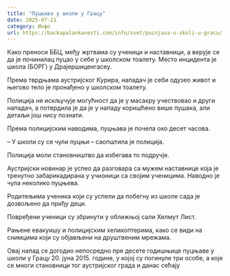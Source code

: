 ```yaml
---
title: "Пуцњава у школи у Грацу"
date: 2025-07-21
category: Инфо
url: https://backapalankavesti.com/info/svet/pucnjava-u-skoli-u-gracu/
---
```


Како преноси ББЦ, међу жртвама су ученици и наставници, а верује се да је починилац пуцао у себе у школском тоалету. Место инцидента је школа (БОРГ) у Драјершиценгасеу.

Према тврдњама аустријског Курира, нападач је себи одузео живот и његово тело је пронађено у школском тоалету.

Полиција не искључује могућност да је у масакру учествовао и други нападач, а потврдила је да је у нападу коришћено више пушака, али детаљи још нису познати.

Према полицијским наводима, пуцњава је почела око десет часова.

– У школи су се чули пуцњи – саопштила је полиција.

Полиција моли становништво да избегава то подручје.

Аустријски новинар је успео да разговара са мужем наставнице која је тренутно забарикадирана у учионици са својим ученицима. Наводно је чула неколико пуцњева.

Родитељима ученика који су успели да побегну из школе сада је дозвољено да приђу деци.

Повређени ученици су збринути у оближњој сали Хелмут Лист.

Рањене евакуишу и полицијским хеликоптерима, како се види на снимцима који су објављени на друштвеним мрежама.

Овај напад се догодио непосредно пре десете годишњице пуцњаве у школи у Грацу 20. јуна 2015. године, у којој су погинуле три особе, а које се многи становници тог аустријског града и данас сећају
